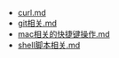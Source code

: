 * [curl.md](curl.md)
* [git相关.md](git相关.md)
* [mac相关的快捷键操作.md](mac相关的快捷键操作.md)
* [shell脚本相关.md](shell脚本相关.md)
